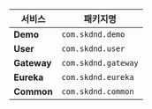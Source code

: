 
## 
| 서비스 | 패키지명 |
|--------|-----------|
| **Demo** | `com.skdnd.demo` |
| **User** | `com.skdnd.user` |
| **Gateway** | `com.skdnd.gateway` |
| **Eureka** | `com.skdnd.eureka` |
| **Common** | `com.skdnd.common` |
